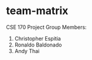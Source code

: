 # team-matrix
CSE 170 Project
Group Members:
1. Christopher Espitia
2. Ronaldo Baldonado
3. Andy Thai
